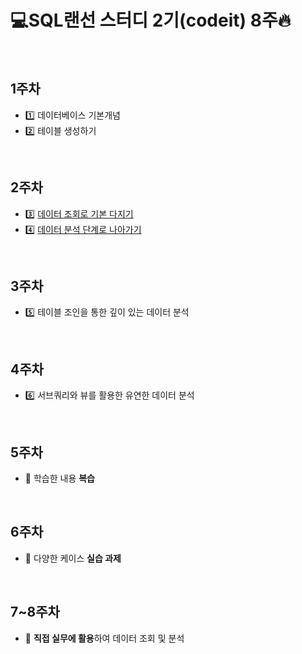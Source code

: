 # 💻SQL랜선 스터디 2기(codeit) 8주🔥

</br>

## 1주차
- 1️⃣ 데이터베이스 기본개념
- 2️⃣ 테이블 생성하기

</br>

## 2주차
- 3️⃣ [데이터 조회로 기본 다지기](https://github.com/aloha-wan/SQL_LAN_Study/tree/main/3.%20%EB%8D%B0%EC%9D%B4%ED%84%B0%20%EC%A1%B0%ED%9A%8C%EB%A1%9C%20%EA%B8%B0%EB%B3%B8%20%EB%8B%A4%EC%A7%80%EA%B8%B0)
- 4️⃣ [데이터 분석 단계로 나아가기](https://github.com/aloha-wan/SQL_LAN_Study/tree/main/4.%20%EB%8D%B0%EC%9D%B4%ED%84%B0%20%EB%B6%84%EC%84%9D%20%EB%8B%A8%EA%B3%84%EB%A1%9C%20%EB%82%98%EC%95%84%EA%B0%80%EA%B8%B0)

</br>

## 3주차
- 5️⃣ 테이블 조인을 통한 깊이 있는 데이터 분석

</br>

## 4주차
- 6️⃣ 서브쿼리와 뷰를 활용한 유연한 데이터 분석

</br>

## 5주차
- 📌 학습한 내용 **복습**

</br>

## 6주차
- 📌 다양한 케이스 **실습 과제**

</br>

## 7~8주차
- 📌 **직접 실무에 활용**하여 데이터 조회 및 분석
